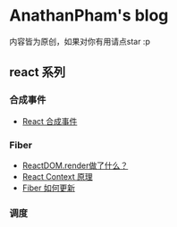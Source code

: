 # AnathanPham's blog

内容皆为原创，如果对你有用请点star :p

## react 系列

### 合成事件

- [React 合成事件](https://github.com/AnathanPham/blog/issues/23)

### Fiber
- [ReactDOM.render做了什么？](https://github.com/AnathanPham/blog/issues/26)
- [React Context 原理](https://github.com/AnathanPham/blog/issues/25)
- [Fiber 如何更新](https://github.com/AnathanPham/blog/issues/16)

### 调度
